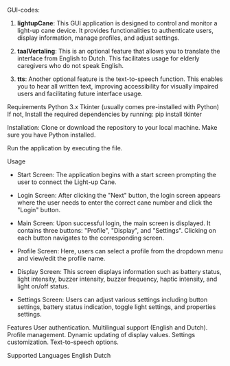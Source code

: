 GUI-codes:

1. **lightupCane**:
This GUI application is designed to control and monitor a light-up cane device. It provides functionalities to authenticate users, display information, manage profiles, and adjust settings.

2. **taalVertaling**:
This is an optional feature that allows you to translate the interface from English to Dutch.
This facilitates usage for elderly caregivers who do not speak English.

3. **tts**:
Another optional feature is the text-to-speech function.
This enables you to hear all written text, improving accessibility for visually impaired users and facilitating future interface usage.


Requirements
Python 3.x
Tkinter (usually comes pre-installed with Python)
If not, Install the required dependencies by running:
pip install tkinter

Installation:
Clone or download the repository to your local machine.
Make sure you have Python installed.


Run the application by executing the file.


Usage
- Start Screen: The application begins with a start screen prompting the user to connect the Light-up Cane.

- Login Screen: After clicking the "Next" button, the login screen appears where the user needs to enter the correct cane number and click the "Login" button.

- Main Screen: Upon successful login, the main screen is displayed. It contains three buttons: "Profile", "Display", and "Settings". Clicking on each button navigates to the corresponding screen.

- Profile Screen: Here, users can select a profile from the dropdown menu and view/edit the profile name.

- Display Screen: This screen displays information such as battery status, light intensity, buzzer intensity, buzzer frequency, haptic intensity, and light on/off status.

- Settings Screen: Users can adjust various settings including button settings, battery status indication, toggle light settings, and properties settings.

Features
User authentication.
Multilingual support (English and Dutch).
Profile management.
Dynamic updating of display values.
Settings customization.
Text-to-speech options. 

Supported Languages
English
Dutch


